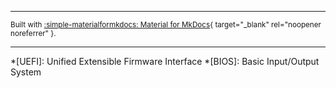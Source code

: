 -------
<small>Built with [:simple-materialformkdocs: Material for MkDocs](https://squidfunk.github.io/mkdocs-material){ target="_blank" rel="noopener noreferrer" }.</small>

-------

*[UEFI]: Unified Extensible Firmware Interface
*[BIOS]: Basic Input/Output System
